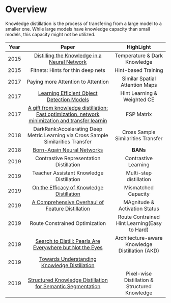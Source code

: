 # Overview
Knowledge distillation is the process of transfering from a large model to a smaller one. While large models have knowledge capacity than small models, this capacity might not be utilized.

|Year|Paper|HighLight|
|:----:|:----:|:----:|
|2015|[Distilling the Knowledge in a Neural Network](https://users.soe.ucsc.edu/~pang/200/f18/papers/2018/1503.02531.pdf)|Temperature & Dark Knowledge|
|2015|Fitnets: Hints for thin deep nets|Hint-based Training|
|2017|Paying more Attention to Attention|Similar Spatial Attention Maps|
|2017|[Learning Efficient Object Detection Models](https://proceedings.neurips.cc/paper/2017/file/e1e32e235eee1f970470a3a6658dfdd5-Paper.pdf)|Hint Learning & Weighted CE|
|2017|[A gift from knowledge distillation: Fast optimization, network minimization and transfer learnin](https://openaccess.thecvf.com/content_cvpr_2017/papers/Yim_A_Gift_From_CVPR_2017_paper.pdf)|FSP Matrix|
|2018|DarkRank:Accelerating Deep Metric Learning via Cross Sample Similarities Transfer|Cross Sample Similarities Transfer|
|2018|[Born-Again Neural Networks](https://arxiv.org/pdf/1805.04770.pdf)|**BANs**|
|2019|Contrastive Representation Distillation|Contrastive Learning|
|2019|Teacher Assistant Knowledge Distillation|Multi-step distillation|
|2019|[On the Efficacy of Knowledge Distillation](https://openaccess.thecvf.com/content_ICCV_2019/papers/Cho_On_the_Efficacy_of_Knowledge_Distillation_ICCV_2019_paper.pdf)|Mismatched Capacity|
|2019|[A Comprehensive Overhaul of Feature Distillation](https://openaccess.thecvf.com/content_ICCV_2019/papers/Heo_A_Comprehensive_Overhaul_of_Feature_Distillation_ICCV_2019_paper.pdf)|MAgnitude & Activation Status|
|2019|Route Constrained Optimization|Route Contrained Hint Learning(Easy to Hard)|
|2019|[Search to Distill: Pearls Are Everywhere but Not the Eyes](https://openaccess.thecvf.com/content_CVPR_2020/papers/Liu_Search_to_Distill_Pearls_Are_Everywhere_but_Not_the_Eyes_CVPR_2020_paper.pdf)|Architecture-aware Knowledge Distillation (AKD)|
|2019|[Towards Understanding Knowledge Distillation](http://proceedings.mlr.press/v97/phuong19a/phuong19a.pdf)||
|2019|[Structured Knowledge Distillation for Semantic Segmentation](https://openaccess.thecvf.com/content_CVPR_2019/papers/Liu_Structured_Knowledge_Distillation_for_Semantic_Segmentation_CVPR_2019_paper.pdf)|Pixel-wise Distillation & Structured Knowledge|

